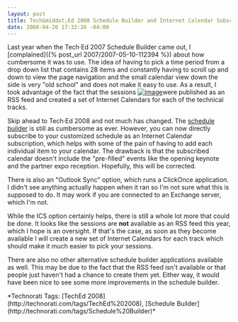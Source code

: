 ```yaml
---
layout: post
title: Tech&middot;Ed 2008 Schedule Builder and Internet Calendar Subscriptions
date: 2008-04-26 17:32:26 -04:00
---
```


 Last year when the Tech·Ed 2007 Schedule Builder came out, I [complained]({% post_url 2007/2007-05-10-112394 %}) about how cumbersome it was to use. The idea of having to pick a time period from a drop down list that contains 28 items and constantly having to scroll up and down to view the page navigation and the small calendar view down the side is very "old school" and does not make it easy to use. As a result, I took advantage of the fact that the sessions [![image](http://gwb.blob.core.windows.net/sdorman/WindowsLiveWriter/TechEd2008SessionBuilderandInternetCalen_EE62/image_thumb_1.png)](http://gwb.blob.core.windows.net/sdorman/WindowsLiveWriter/TechEd2008SessionBuilderandInternetCalen_EE62/image_4.png)were published as an RSS feed and created a set of Internet Calendars for each of the technical tracks.

Skip ahead to Tech·Ed 2008 and not much has changed. The [schedule builder](https://www.msteched.com/dev/sessions.aspx) is still as cumbersome as ever. However, you can now directly subscribe to your customized schedule as an Internet Calendar subscription, which helps with some of the pain of having to add each individual item to your calendar. The drawback is that the subscribed calendar doesn't include the "pre-filled" events like the opening keynote and the partner expo reception. Hopefully, this will be corrected.

There is also an "Outlook Sync" option, which runs a ClickOnce application. I didn't see anything actually happen when it ran so I'm not sure what this is supposed to do. It may work if you are connected to an Exchange server, which I'm not.

While the ICS option certainly helps, there is still a whole lot more that could be done. It looks like the sessions are **not** available as an RSS feed this year, which I hope is an oversight. If that's the case, as soon as they become available I will create a new set of Internet Calendars for each track which should make it much easier to pick your sessions.

There are also no other alternative schedule builder applications available as well. This may be due to the fact that the RSS feed isn't available or that people just haven't had a chance to create them yet. Either way, it would have been nice to see some more improvements in the schedule builder.
  <div class="wlWriterSmartContent" id="scid:0767317B-992E-4b12-91E0-4F059A8CECA8:c81bb133-c82c-499a-b245-0647bd8f5971" style="padding-right: 0px; display: inline; padding-left: 0px; padding-bottom: 0px; margin: 0px; padding-top: 0px">*Technorati Tags: [TechEd 2008](http://technorati.com/tags/TechEd%202008), [Schedule Builder](http://technorati.com/tags/Schedule%20Builder)*</div>
